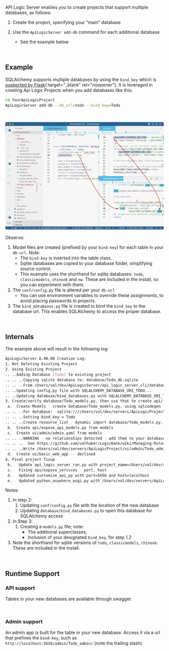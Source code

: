 API Logic Server enables you to create projects that support multiple databases, as follows:

1. Create the project, specifying your "main" database

2. Use the `ApiLogicServer add-db` command for each additional database

    * See the example below

&nbsp;

## Example

SQLAlchemy supports multiple databases by using the `bind_key` which is [supported by Flask](https://flask-sqlalchemy.palletsprojects.com/en/3.0.x/binds/){:target="_blank" rel="noopener"}.  It is leveraged in creating Api Logic Projects when you add databases like this:

```bash
cd YourApiLogicProject
ApiLogicServer add-db --db_url=todo --bind_key=Todo
``` 

&nbsp;

![multi-db](images/model/multi-db.png)

Observe:

1. Model files are created (prefixed by your `bind-key`) for each table in your `db-url`.  Note:
    * The `bind-key` is inserted into the table class.
    * Sqlite databases are copied to your database folder, simplifying source control.
    * This example uses the shorthand for sqlite databases: `todo`, `classicmodels`, `chinook` and `nw`.  These are included in the install, so you can experiment with them.
2. The `conf/config.py` file is altered per your `db-url`
    * You can use environment variables to override these assignments, to avoid placing passwords in projects.
3. The `bind_databases.py` file is created to bind the `bind_key` to the database url.   This enables SQLAlchemy to access the proper database.

&nbsp;

## Internals

The example above will result in the following log:

```bash
ApiLogicServer 6.90.08 Creation Log:
1. Not Deleting Existing Project
2. Using Existing Project
.. ..Adding Database [Todo] to existing project
.. .. ..Copying sqlite database to: database/Todo_db.sqlite
.. .. ..From /Users/val/dev/ApiLogicServer/api_logic_server_cli/database/todos.sqlite
.. ..Updating config.py file with SQLALCHEMY_DATABASE_URI_TODO...
.. ..Updating database/bind_databases.py with SQLALCHEMY_DATABASE_URI_TODO...
3. Create/verify database/Todo_models.py, then use that to create api/ and ui/ models
 a.  Create Models - create database/Todo_models.py, using sqlcodegen
.. .. ..For database:  sqlite:////Users/val/dev/servers/ApiLogicProject/database/Todo_db.sqlite
.. .. ..Setting bind_key = Todo
.. .. ..Create resource_list - dynamic import database/Todo_models.py, inspect 2 classes in <project>/database
 b.  Create api/expose_api_models.py from models
 c.  Create ui/admin/admin.yaml from models
.. .. ..WARNING - no relationships detected - add them to your database or model
.. .. ..  See https://github.com/valhuber/LogicBank/wiki/Managing-Rules#database-design
.. .. ..Write /Users/val/dev/servers/ApiLogicProject/ui/admin/Todo_admin.yaml
 d.  Create ui/basic_web_app -- declined
4. Final project fixup
 b.   Update api_logic_server_run.py with project_name=/Users/val/dev/servers/ApiLogicProject and api_name, host, port
 c.   Fixing api/expose_services - port, host
 d.   Updated customize_api_py with port=5656 and host=localhost
 e.   Updated python_anywhere_wsgi.py with /Users/val/dev/servers/ApiLogicProject
```

Notes:

1. In step 2:
    1. Updating `conf/config.py` file with the location of the new database
    2. Updating `database/bind_databases.py` to open this database for SQLAlchemy access
2. In Step 3:
    1. Creating a `models.py` file; note:
        * The additional superclasses,
        * Inclusion of your designated `bind_key`, for step 1.2
3. Note the shorthand for sqlite versions of `todo`, `classicmodels`, `chinook`.  These are included in the install.

&nbsp;

## Runtime Support

### API support

Tables in your new databases are available through swagger.

&nbsp;

### Admin support

An admin app is built for the table in your new database.  Access it via a url that prefixes the `bind-key`, such as `http://localhost:5656/admin/Todo_admin/` (note the trailing slash).


